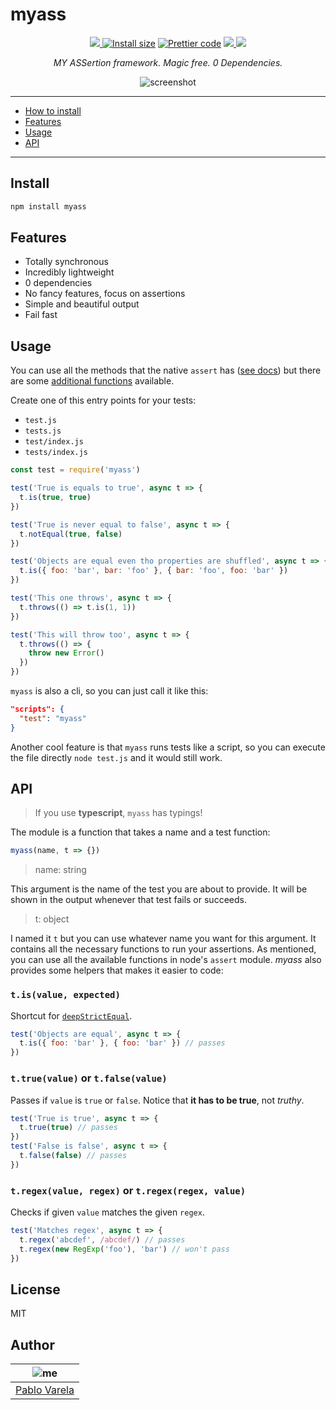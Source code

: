 # myass

<p align="center">
  <a href="https://travis-ci.org/pablopunk/myass"><img src="https://img.shields.io/travis/pablopunk/myass.svg" /> </a>
  <a href="https://packagephobia.now.sh/result?p=myass"><img src="https://packagephobia.now.sh/badge?p=myass" alt="Install size"></a>
  <a href="https://github.com/prettier/prettier"><img src="https://img.shields.io/badge/code_style-prettier-ff69b4.svg" alt="Prettier code"></a>
  <a href="https://github.com/pablopunk/miny"><img src="https://img.shields.io/badge/made_with-miny-1eced8.svg" /> </a>
  <a href="https://www.npmjs.com/package/myass"><img src="https://img.shields.io/npm/dt/myass.svg" /></a>
</p>

<p align="center">
  <i>MY ASSertion framework. Magic free. 0 Dependencies.</i>
</p>

<p align="center">
  <img src="https://file-vggefwrhbk.now.sh" alt="screenshot">
</p>

<hr>

- [How to install](#install)
- [Features](#features)
- [Usage](#usage)
- [API](#api)

<hr>

## Install

```bash
npm install myass
```

## Features

- Totally synchronous
- Incredibly lightweight
- 0 dependencies
- No fancy features, focus on assertions
- Simple and beautiful output
- Fail fast

## Usage

You can use all the methods that the native `assert` has ([see docs](https://nodejs.org/api/assert.html)) but there are some [additional functions](#api) available.

Create one of this entry points for your tests:

- `test.js`
- `tests.js`
- `test/index.js`
- `tests/index.js`

```js
const test = require('myass')

test('True is equals to true', async t => {
  t.is(true, true)
})

test('True is never equal to false', async t => {
  t.notEqual(true, false)
})

test('Objects are equal even tho properties are shuffled', async t => {
  t.is({ foo: 'bar', bar: 'foo' }, { bar: 'foo', foo: 'bar' })
})

test('This one throws', async t => {
  t.throws(() => t.is(1, 1))
})

test('This will throw too', async t => {
  t.throws(() => {
    throw new Error()
  })
})
```

`myass` is also a cli, so you can just call it like this:

```json
"scripts": {
  "test": "myass"
}
```

Another cool feature is that `myass` runs tests like a script, so you
can execute the file directly `node test.js` and it would still work.

## API

> If you use **typescript**, `myass` has typings!

The module is a function that takes a name and a test function:

```js
myass(name, t => {})
```

> name: string

This argument is the name of the test you are about to provide. It will be shown in the output whenever that test fails or succeeds.

> t: object

I named it `t` but you can use whatever name you want for this argument. It contains all the necessary functions to run your assertions. As mentioned, you can use all the available functions in node's `assert` module. _myass_ also provides some helpers that makes it easier to code:

### `t.is(value, expected)`

Shortcut for [`deepStrictEqual`](https://nodejs.org/api/assert.html#assert_assert_deepstrictequal_actual_expected_message).

```js
test('Objects are equal', async t => {
  t.is({ foo: 'bar' }, { foo: 'bar' }) // passes
})
```

### `t.true(value)` or `t.false(value)`

Passes if `value` is `true` or `false`. Notice that **it has to be true**, not _truthy_.

```js
test('True is true', async t => {
  t.true(true) // passes
})
test('False is false', async t => {
  t.false(false) // passes
})
```

### `t.regex(value, regex)` or `t.regex(regex, value)`

Checks if given `value` matches the given `regex`.

```js
test('Matches regex', async t => {
  t.regex('abcdef', /abcdef/) // passes
  t.regex(new RegExp('foo'), 'bar') // won't pass
})
```

## License

MIT

## Author

| ![me](https://gravatar.com/avatar/fa50aeff0ddd6e63273a068b04353d9d?size=100) |
| ---------------------------------------------------------------------------- |
| [Pablo Varela](https://pablo.life)                                           |
